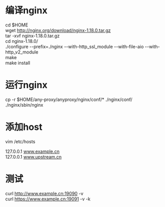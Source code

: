 # 编译nginx
cd $HOME  
wget http://nginx.org/download/nginx-1.18.0.tar.gz  
tar -xvf nginx-1.18.0.tar.gz  
cd nginx-1.18.0/  
./configure  --prefix=./nginx --with-http_ssl_module --with-file-aio --with-http_v2_module  
make  
make install

# 运行nginx
cp -r $HOME/any-proxy/anyproxy/nginx/conf/* ./nginx/conf/  
./nginx/sbin/nginx

# 添加host
vim /etc/hosts

127.0.0.1 www.example.cn  
127.0.0.1 www.upstream.cn

# 测试
curl http://www.example.cn:19090 -v  
curl https://www.example.cn:19091 -v -k  
